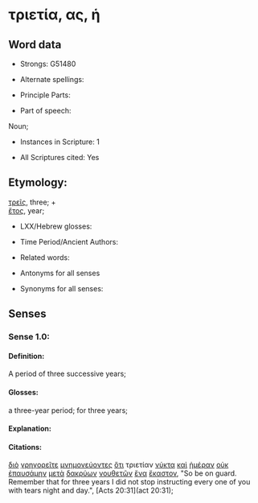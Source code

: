 # τριετία, ας, ἡ

<!-- Status: S2=NeedsReview -->
<!-- Lexica used for edits: BDAG, FFM, LN, A-S -->

## Word data

* Strongs: G51480

* Alternate spellings:

* Principle Parts: 

* Part of speech: 

Noun;

* Instances in Scripture: 1

* All Scriptures cited: Yes

## Etymology: 

[τρεῖς](../G51400/01.md), three; +    
[ἔτος](../G20940/01.md), year;

* LXX/Hebrew glosses: 

* Time Period/Ancient Authors: 

* Related words: 

* Antonyms for all senses

* Synonyms for all senses: 

## Senses 

### Sense 1.0:

#### Definition: 

A period of three successive years;

#### Glosses:

a three-year period; for three years;

#### Explanation:

#### Citations:

[διὸ](../G13520/01.md) [γρηγορεῖτε](../G11270/01.md) [μνημονεύοντες](../G34210/01.md) [ὅτι](../G37540/01.md) τριετίαν [νύκτα](../G35710/01.md) [καὶ](../G25320/01.md) [ἡμέραν](../G22500/01.md) [οὐκ](../G37560/01.md) [ἐπαυσάμην](../G39730/01.md) [μετὰ](../G33260/01.md) [δακρύων](../G11440/01.md) [νουθετῶν](../G35600/01.md) [ἕνα](../G15200/01.md) [ἕκαστον](../G15380/01.md), 
"So be on guard. Remember that for three years I did not stop instructing every one of you with tears night and day.", 
[Acts 20:31](act 20:31);

